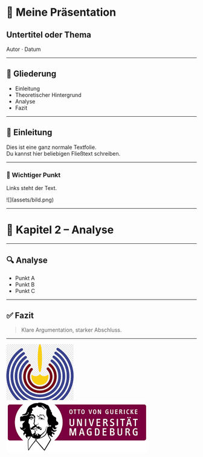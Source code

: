 <!--
@title Professionelles Präsentationstemplate
@css style.css
-->

<div class="title-slide">
  <h1>📘 Meine Präsentation</h1>
  <h2>Untertitel oder Thema</h2>
  <p>Autor · Datum</p>
</div>

---

<div class="agenda-slide">
  <h2>🧭 Gliederung</h2>
  <ul>
    <li>Einleitung</li>
    <li>Theoretischer Hintergrund</li>
    <li>Analyse</li>
    <li>Fazit</li>
  </ul>
</div>

---

## 📖 Einleitung

Dies ist eine ganz normale Textfolie.  
Du kannst hier beliebigen Fließtext schreiben.

---

<div class="split-slide">
  <div class="text">
    <h3>📌 Wichtiger Punkt</h3>
    <p>Links steht der Text.</p>
  </div>
  <div class="image">
    ![](assets/bild.png)
  </div>
</div>

---

<div class="chapter-slide">
  <h1>🧠 Kapitel 2 – Analyse</h1>
</div>

---

## 🔍 Analyse

- Punkt A
- Punkt B
- Punkt C

---

## ✅ Fazit

> Klare Argumentation, starker Abschluss.

---

<!-- Logos am unteren Rand -->
<div class="logo-footer">
  <img src="assets/logo1.png" />
  <img src="assets/logo2.png" />
</div>
